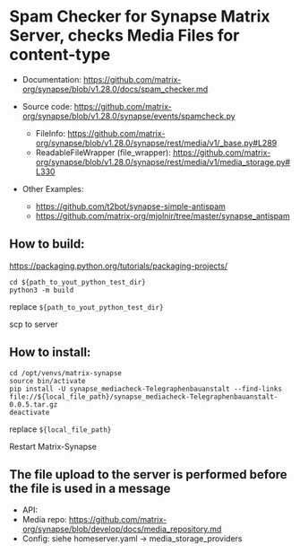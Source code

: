 # Spam Checker for Synapse Matrix Server, checks Media Files for content-type

- Documentation: https://github.com/matrix-org/synapse/blob/v1.28.0/docs/spam_checker.md
- Source code: https://github.com/matrix-org/synapse/blob/v1.28.0/synapse/events/spamcheck.py
  - FileInfo: https://github.com/matrix-org/synapse/blob/v1.28.0/synapse/rest/media/v1/_base.py#L289
  - ReadableFileWrapper (file_wrapper): https://github.com/matrix-org/synapse/blob/v1.28.0/synapse/rest/media/v1/media_storage.py#L330

- Other Examples:
  - https://github.com/t2bot/synapse-simple-antispam
  - https://github.com/matrix-org/mjolnir/tree/master/synapse_antispam


## How to build:

https://packaging.python.org/tutorials/packaging-projects/ 

```
cd ${path_to_yout_python_test_dir}
python3 -m build
```

replace `${path_to_yout_python_test_dir}`

scp to server


## How to install:

```
cd /opt/venvs/matrix-synapse
source bin/activate
pip install -U synapse_mediacheck-Telegraphenbauanstalt --find-links file://${local_file_path}/synapse_mediacheck-Telegraphenbauanstalt-0.0.5.tar.gz
deactivate
```

replace `${local_file_path}`

Restart Matrix-Synapse

## The file upload to the server is performed before the file is used in a message

- API:
- Media repo: https://github.com/matrix-org/synapse/blob/develop/docs/media_repository.md
- Config: siehe homeserver.yaml -> media_storage_providers
  